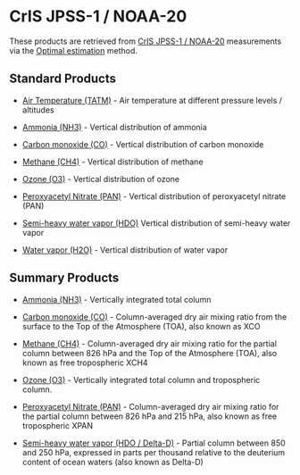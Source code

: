 # CrIS JPSS-1 / NOAA-20

These products are retrieved from [CrIS JPSS-1 / NOAA-20](intro-instruments) measurements via the [Optimal estimation](https://en.wikipedia.org/wiki/Optimal_estimation) method.

## Standard Products

* [Air Temperature (TATM)](https://disc.gsfc.nasa.gov/datasets/TRPSDL2TATMCRS1FS_1/summary) - Air temperature at different pressure levels / altitudes

* [Ammonia (NH3)](https://disc.gsfc.nasa.gov/datasets/TRPSDL2NH3CRS1FS_1/summary) - Vertical distribution of ammonia

* [Carbon monoxide (CO)](https://disc.gsfc.nasa.gov/datasets/TRPSDL2COCRS1FS_1/summary) - Vertical distribution of carbon monoxide 

* [Methane (CH4)](https://disc.gsfc.nasa.gov/datasets/TRPSDL2CH4CRS1FS_1/summary) - Vertical distribution of methane

* [Ozone (O3)](https://disc.gsfc.nasa.gov/datasets/TRPSDL2O3CRS1FS_1/summary) - Vertical distribution of ozone

* [Peroxyacetyl Nitrate (PAN)](https://disc.gsfc.nasa.gov/datasets/TRPSDL2PANCRS1FS_1/summary) - Vertical distribution of peroxyacetyl nitrate (PAN)

* [Semi-heavy water vapor (HDO)](https://disc.gsfc.nasa.gov/datasets/TRPSDL2HDOCRS1FS_1/summary) Vertical distribution of semi-heavy water vapor

* [Water vapor (H2O)](https://disc.gsfc.nasa.gov/datasets/TRPSDL2H2OCRS1FS_1/summary) - Vertical distribution of water vapor

## Summary Products

* [Ammonia (NH3)](https://disc.gsfc.nasa.gov/datasets/TRPSYL2NH3CRS1FS_1/summary) - Vertically integrated total column

* [Carbon monoxide (CO)](https://disc.gsfc.nasa.gov/datasets/TRPSYL2COCRS1FS_1/summary) - Column-averaged dry air mixing ratio from the surface to the Top of the Atmosphere (TOA), also known as XCO 

* [Methane (CH4)](https://disc.gsfc.nasa.gov/datasets/TRPSYL2CH4CRS1FS_1/summary) - Column-averaged dry air mixing ratio for the partial column between 826 hPa and the Top of the Atmosphere (TOA), also known as free tropospheric XCH4

* [Ozone (O3)](https://disc.gsfc.nasa.gov/datasets/TRPSYL2O3CRS1FS_1/summary) - Vertically integrated total column and tropospheric column. 

* [Peroxyacetyl Nitrate (PAN)](https://disc.gsfc.nasa.gov/datasets/TRPSYL2PANCRS1FS_1/summary) - Column-averaged dry air mixing ratio for the partial column between 826 hPa and 215 hPa, also known as free tropospheric XPAN

* [Semi-heavy water vapor (HDO / Delta-D)](https://disc.gsfc.nasa.gov/datasets/TRPSYL2HDOCRS1FS_1/summary) - Partial column between 850 and 250 hPa, expressed in parts per thousand relative to the deuterium content of ocean waters (also known as Delta-D) 

